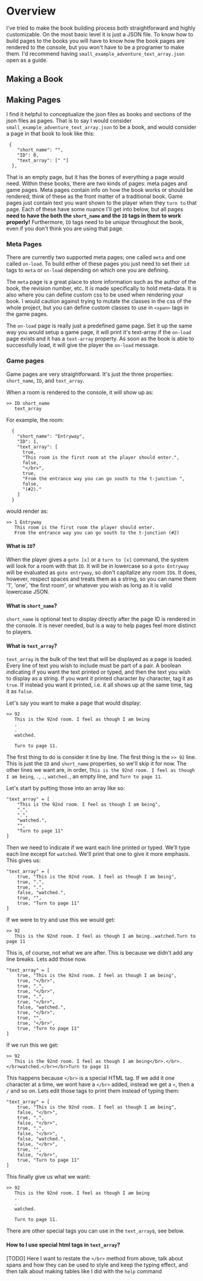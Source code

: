 # Overview

I've tried to make the book building process both straightforward and highly customizable. On the most basic level it is just a JSON file. To know how to build pages to the books you will have to know how the book pages are rendered to the console, but you won't have to be a programer to make them. I'd recommend having `small_example_adventure_text_array.json` open as a guide.

## Making a Book

## Making Pages

I find it helpful to conceptualize the json files as books and sections of the json files as pages. That is to say I would consider `small_example_adventure_text_array.json` to be a book, and would consider a page in that book to look like this:

```
 {
    "short_name": "",
    "ID": 0,
    "text_array": [" "]
  },
```

That is an empty page, but it has the bones of everything a page would need. Within these books, there are two kinds of pages: meta pages and game pages. Meta pages contain info on how the book works or should be rendered; think of these as the front matter of a traditional book. Game pages just contain text you want shown to the player when they `turn to` that page. Each of these have some nuance I'll get into below, but all pages **need to have the both the `short_name` and the `ID` tags in them to work properly!** Furthermore, `ID` tags need to be _unique_ throughout the book, even if you don't think you are using that page.

### Meta Pages

There are currently two supported meta pages; one called `meta` and one called `on-load`. To build either of these pages you just need to set their `id` tags to `meta` or `on-load` depending on which one you are defining.

The `meta` page is a great place to store information such as the author of the book, the revision number, etc. It is made specifically to hold meta-data. It is also where you can define custom css to be used when rendering your book. I would caution against trying to mutate the classes in the css of the whole project, but you can define custom classes to use in `<span>` tags in the game pages.

The `on-load` page is really just a predefined game page. Set it up the same way you would setup a game page, it will print it's text-array if the `on-load` page exists and it has a `text-array` property. As soon as the book is able to successfully load, it will give the player the `on-load` message.

### Game pages

Game pages are very straightforward. It's just the three properties: `short_name`, `ID`, and `text_array`.

When a room is rendered to the console, it will show up as:

```
>> ID short_name
   text_array
```

For example, the room:

```
  {
    "short_name": "Entryway",
    "ID": 1,
    "text_array": [
      true,
      "This room is the first room at the player should enter.",
      false,
      "</br>",
      true,
      "From the entrance way you can go south to the t-junction ",
      false,
      "(#2)."
    ]
  }
```

would render as:

```
>> 1 Entryway
   This room is the first room the player should enter.
   From the entrance way you can go south to the t-junction (#2)
```

#### What is `ID`?

When the player gives a `goto [x]` or a `turn to [x]` command, the system will look for a room with that `ID`. It will be in lowercase so a `goto Entryway` will be evaluated as `goto entryway`, so don't capitalize any room `ID`s. It does, however, respect spaces and treats them as a string, so you can name them '1', 'one', 'the first room', or whatever you wish as long as it is valid lowercase JSON.

#### What is `short_name`?

`short_name` is optional text to display directly after the page ID is rendered in the console. It is never needed, but is a way to help pages feel more distinct to players.

#### What is `text_array`?

`text_array` is the bulk of the text that will be displayed as a page is loaded. Every line of text you wish to include must be part of a pair. A boolean indicating if you want the text printed or typed, and then the text you wish to display as a string. If you want it printed character by character, tag it as `true`. If instead you want it printed, i.e. it all shows up at the same time, tag it as `false`.

Let's say you want to make a page that would display:

```
>> 92
   This is the 92nd room. I feel as though I am being
   .
   .
   watched.

   Turn to page 11.
```

The first thing to do is consider it line by line. The first thing is the `>> 92` line. This is just the `ID` and `short_name` properties, so we'll skip it for now. The other lines we want are, in order, `This is the 92nd room. I feel as though I am being`, `.`, `.`, `watched.`, an empty line, and `Turn to page 11`.

Let's start by putting those into an array like so:

```
"text_array" = [
    "This is the 92nd room. I feel as though I am being",
    ".",
    ".",
    "watched.",
    "",
    "Turn to page 11"
]
```

Then we need to indicate if we want each line printed or typed. We'll type each line except for `watched`. We'll print that one to give it more emphasis. This gives us:

```
"text_array" = [
    true, "This is the 92nd room. I feel as though I am being",
    true, ".",
    true, ".",
    false, "watched.",
    true, "",
    true, "Turn to page 11"
]
```

If we were to try and use this we would get:

```
>> 92
   This is the 92nd room. I feel as though I am being..watched.Turn to page 11
```

This is, of course, not what we are after. This is because we didn't add any line breaks. Lets add those now.

```
"text_array" = [
    true, "This is the 92nd room. I feel as though I am being",
    true, "</br>",
    true, ".",
    true, "</br>",
    true, ".",
    true, "</br>",
    false, "watched.",
    true, "</br>",
    true, "",
    true, "</br>",
    true, "Turn to page 11"
]
```

If we run this we get:

```
>> 92
   This is the 92nd room. I feel as though I am being</br>.</br>.</br>watched.</br></br>Turn to page 11
```

This happens because `</br>` is a special HTML tag. If we add it one character at a time, we wont have a `</br>` added, instead we get a `<`, then a `/` and so on. Lets edit those tags to print them instead of typing them:

```
"text_array" = [
    true, "This is the 92nd room. I feel as though I am being",
    false, "</br>",
    true, ".",
    false, "</br>",
    true, ".",
    false, "</br>",
    false, "watched.",
    false, "</br>",
    true, "",
    false, "</br>",
    true, "Turn to page 11"
]
```

This finally give us what we want:

```
>> 92
   This is the 92nd room. I feel as though I am being
   .
   .
   watched.

   Turn to page 11.
```

There are other special tags you can use in the `text_array`s, see below.

#### How to I use special html tags in `text_array`?

[TODO]
Here I want to restate the `</br>` method from above, talk about spans and how they can be used to style and keep the typing effect, and then talk about making tables like I did with the `help` command
